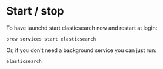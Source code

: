 # Start / stop

To have launchd start elasticsearch now and restart at login:

	brew services start elasticsearch

Or, if you don't need a background service you can just run:

	elasticsearch